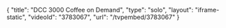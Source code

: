 {
    "title": "DCC 3000 Coffee on Demand",
    "type": "solo",
    "layout": "iframe-static",
    "videoId": "3783067",
    "url": "\/tvpembed\/3783067"
}